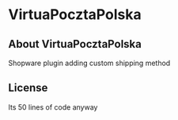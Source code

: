 # VirtuaPocztaPolska
## About VirtuaPocztaPolska
Shopware plugin adding custom shipping method

## License
Its 50 lines of code anyway